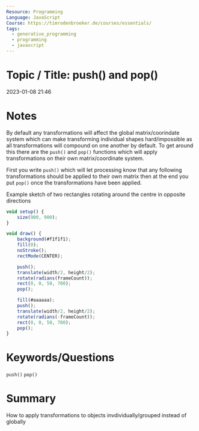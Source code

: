 ```yaml
---
Resource: Programming
Language: JavaScript
Course: https://timrodenbroeker.de/courses/essentials/
tags:
  - generative_programming
  - programming
  - javascript
---
```

# Topic / Title: push() and pop()

2023-01-08
21:46


# Notes
By default any transformations will affect the global matrix/coorindate system which can make transforming individual shapes hard/impossible as all transformations will compound on one another by default. To get around this there are the `push()` and `pop()` functions which will apply transformations on their own matrix/coordinate system.

First you write `push()` which will let processing know that any following transformations should be applied to their own matrix then at the end you put `pop()` once the transformations have been applied.

Example sketch of two rectangles rotating around the centre in opposite directions
```javascript
void setup() {
	size(900, 900);
}

void draw() {
	background(#f1f1f1);
	fill(0);
	noStroke();
	rectMode(CENTER);

	push();
	translate(width/2, height/2);
	rotate(radians(frameCount));
	rect(0, 0, 50, 700);
	pop();

	fill(#aaaaaa);
	push();
	translate(width/2, height/2);
	rotate(radians(-frameCount));
	rect(0, 0, 50, 700);
	pop();
}
```

# Keywords/Questions
`push()`
`pop()`
# Summary
How to apply transformations to objects invdividually/grouped instead of globally